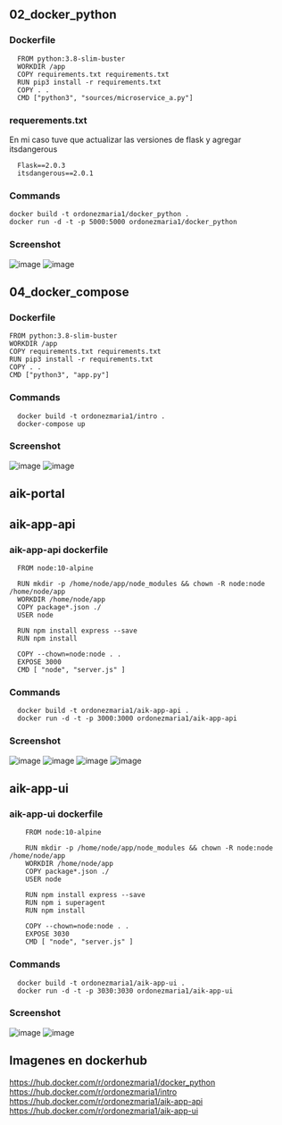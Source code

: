 ## 02_docker_python
  ### Dockerfile
      FROM python:3.8-slim-buster
      WORKDIR /app
      COPY requirements.txt requirements.txt
      RUN pip3 install -r requirements.txt
      COPY . .
      CMD ["python3", "sources/microservice_a.py"]
      
  ### requerements.txt
   En mi caso tuve que actualizar las versiones de flask y agregar itsdangerous
   
      Flask==2.0.3
      itsdangerous==2.0.1

  ### Commands
    docker build -t ordonezmaria1/docker_python .
    docker run -d -t -p 5000:5000 ordonezmaria1/docker_python
  ### Screenshot
   ![image](https://user-images.githubusercontent.com/47904094/168922751-d2947533-0ace-4044-82db-1fa3c2012557.png)
   ![image](https://user-images.githubusercontent.com/47904094/168923019-8fa80102-e9bf-49f0-b0a2-9fb129867997.png)


## 04_docker_compose
  ### Dockerfile
    FROM python:3.8-slim-buster
    WORKDIR /app
    COPY requirements.txt requirements.txt
    RUN pip3 install -r requirements.txt
    COPY . .
    CMD ["python3", "app.py"]
    
  ### Commands
      docker build -t ordonezmaria1/intro .
      docker-compose up
  ### Screenshot
   ![image](https://user-images.githubusercontent.com/47904094/168923767-e6b969a3-0712-4334-879f-cc73aed8786a.png)
   ![image](https://user-images.githubusercontent.com/47904094/168923906-01586651-5465-48bc-96dc-69be76a2ff57.png)
## aik-portal
   ## aik-app-api
   ### aik-app-api dockerfile
      FROM node:10-alpine

      RUN mkdir -p /home/node/app/node_modules && chown -R node:node /home/node/app
      WORKDIR /home/node/app
      COPY package*.json ./
      USER node

      RUN npm install express --save
      RUN npm install

      COPY --chown=node:node . .
      EXPOSE 3000
      CMD [ "node", "server.js" ]
   ### Commands
      docker build -t ordonezmaria1/aik-app-api .
      docker run -d -t -p 3000:3000 ordonezmaria1/aik-app-api
   ### Screenshot
   ![image](https://user-images.githubusercontent.com/47904094/168925008-ea128150-6646-4084-b195-992062cd275d.png)
   ![image](https://user-images.githubusercontent.com/47904094/168924903-512d7995-5caa-4714-ace6-4594b02875f8.png)
   ![image](https://user-images.githubusercontent.com/47904094/168924950-448a8c19-4652-4346-ab07-2236e13983b7.png)
   ![image](https://user-images.githubusercontent.com/47904094/168925169-57f0f455-fc7b-4bc4-a152-f90ec3205f98.png)
   
   ## aik-app-ui
   ### aik-app-ui dockerfile
        FROM node:10-alpine

        RUN mkdir -p /home/node/app/node_modules && chown -R node:node /home/node/app
        WORKDIR /home/node/app
        COPY package*.json ./
        USER node

        RUN npm install express --save
        RUN npm i superagent
        RUN npm install

        COPY --chown=node:node . .
        EXPOSE 3030
        CMD [ "node", "server.js" ]
   ### Commands
      docker build -t ordonezmaria1/aik-app-ui .
      docker run -d -t -p 3030:3030 ordonezmaria1/aik-app-ui
   ### Screenshot 
   ![image](https://user-images.githubusercontent.com/47904094/168924707-3a3b27ef-cbd1-4c3a-890a-15fbb8f4433b.png)
   ![image](https://user-images.githubusercontent.com/47904094/168924801-7cfdc3e6-0270-4914-b43c-77dd0fc0c6cd.png)


## Imagenes en dockerhub
  https://hub.docker.com/r/ordonezmaria1/docker_python
  https://hub.docker.com/r/ordonezmaria1/intro
  https://hub.docker.com/r/ordonezmaria1/aik-app-api
  https://hub.docker.com/r/ordonezmaria1/aik-app-ui
